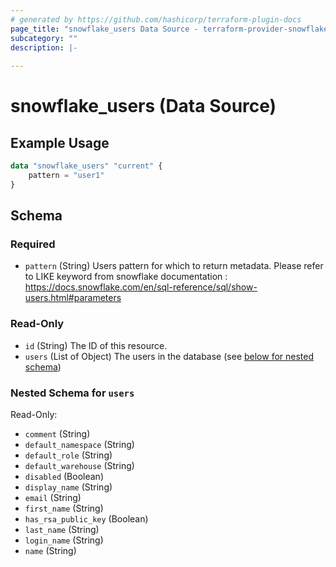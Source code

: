 ```yaml
---
# generated by https://github.com/hashicorp/terraform-plugin-docs
page_title: "snowflake_users Data Source - terraform-provider-snowflake"
subcategory: ""
description: |-
  
---
```


# snowflake_users (Data Source)



## Example Usage

```terraform
data "snowflake_users" "current" {
    pattern = "user1"
}
```

<!-- schema generated by tfplugindocs -->
## Schema

### Required

- `pattern` (String) Users pattern for which to return metadata. Please refer to LIKE keyword from snowflake documentation : https://docs.snowflake.com/en/sql-reference/sql/show-users.html#parameters

### Read-Only

- `id` (String) The ID of this resource.
- `users` (List of Object) The users in the database (see [below for nested schema](#nestedatt--users))

<a id="nestedatt--users"></a>
### Nested Schema for `users`

Read-Only:

- `comment` (String)
- `default_namespace` (String)
- `default_role` (String)
- `default_warehouse` (String)
- `disabled` (Boolean)
- `display_name` (String)
- `email` (String)
- `first_name` (String)
- `has_rsa_public_key` (Boolean)
- `last_name` (String)
- `login_name` (String)
- `name` (String)


